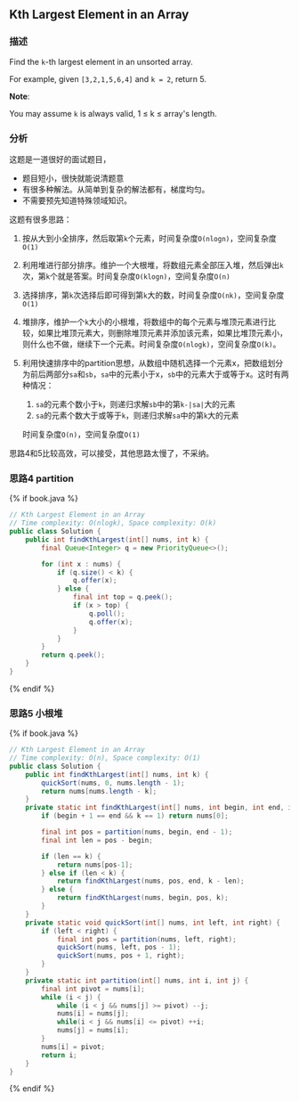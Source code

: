 ## Kth Largest Element in an Array


### 描述

Find the `k`-th largest element in an unsorted array.

For example, given `[3,2,1,5,6,4]` and `k = 2`, return 5.

**Note**:

You may assume `k` is always valid, 1 ≤ k ≤ array's length.


### 分析

这题是一道很好的面试题目，

* 题目短小，很快就能说清题意
* 有很多种解法。从简单到复杂的解法都有，梯度均匀。
* 不需要预先知道特殊领域知识。

这题有很多思路：

1. 按从大到小全排序，然后取第`k`个元素，时间复杂度`O(nlogn)`，空间复杂度`O(1)`
1. 利用堆进行部分排序。维护一个大根堆，将数组元素全部压入堆，然后弹出`k`次，第`k`个就是答案。时间复杂度`O(klogn)`，空间复杂度`O(n)`
1. 选择排序，第`k`次选择后即可得到第`k`大的数，时间复杂度`O(nk)`，空间复杂度`O(1)`
1. 堆排序，维护一个`k`大小的小根堆，将数组中的每个元素与堆顶元素进行比较，如果比堆顶元素大，则删除堆顶元素并添加该元素，如果比堆顶元素小，则什么也不做，继续下一个元素。时间复杂度`O(nlogk)`，空间复杂度`O(k)`。
1. 利用快速排序中的partition思想，从数组中随机选择一个元素x，把数组划分为前后两部分`sa`和`sb`，`sa`中的元素小于x，`sb`中的元素大于或等于x。这时有两种情况：

    1. `sa`的元素个数小于`k`，则递归求解`sb`中的第`k-|sa|`大的元素
    1. `sa`的元素个数大于或等于`k`，则递归求解`sa`中的第`k`大的元素

    时间复杂度`O(n)`，空间复杂度`O(1)`


思路4和5比较高效，可以接受，其他思路太慢了，不采纳。


### 思路4 partition

{% if book.java %}
```java
// Kth Largest Element in an Array
// Time complexity: O(nlogk), Space complexity: O(k)
public class Solution {
    public int findKthLargest(int[] nums, int k) {
        final Queue<Integer> q = new PriorityQueue<>();

        for (int x : nums) {
            if (q.size() < k) {
                q.offer(x);
            } else {
                final int top = q.peek();
                if (x > top) {
                    q.poll();
                    q.offer(x);
                }
            }
        }
        return q.peek();
    }
}
```
{% endif %}


### 思路5 小根堆

{% if book.java %}
```java
// Kth Largest Element in an Array
// Time complexity: O(n), Space complexity: O(1)
public class Solution {
    public int findKthLargest(int[] nums, int k) {
        quickSort(nums, 0, nums.length - 1);
        return nums[nums.length - k];
    }
    private static int findKthLargest(int[] nums, int begin, int end, int k) {
        if (begin + 1 == end && k == 1) return nums[0];

        final int pos = partition(nums, begin, end - 1);
        final int len = pos - begin;

        if (len == k) {
            return nums[pos-1];
        } else if (len < k) {
            return findKthLargest(nums, pos, end, k - len);
        } else {
            return findKthLargest(nums, begin, pos, k);
        }
    }
    private static void quickSort(int[] nums, int left, int right) {
        if (left < right) {
            final int pos = partition(nums, left, right);
            quickSort(nums, left, pos - 1);
            quickSort(nums, pos + 1, right);
        }
    }
    private static int partition(int[] nums, int i, int j) {
        final int pivot = nums[i];
        while (i < j) {
            while (i < j && nums[j] >= pivot) --j;
            nums[i] = nums[j];
            while(i < j && nums[i] <= pivot) ++i;
            nums[j] = nums[i];
        }
        nums[i] = pivot;
        return i;
    }
}
```
{% endif %}
